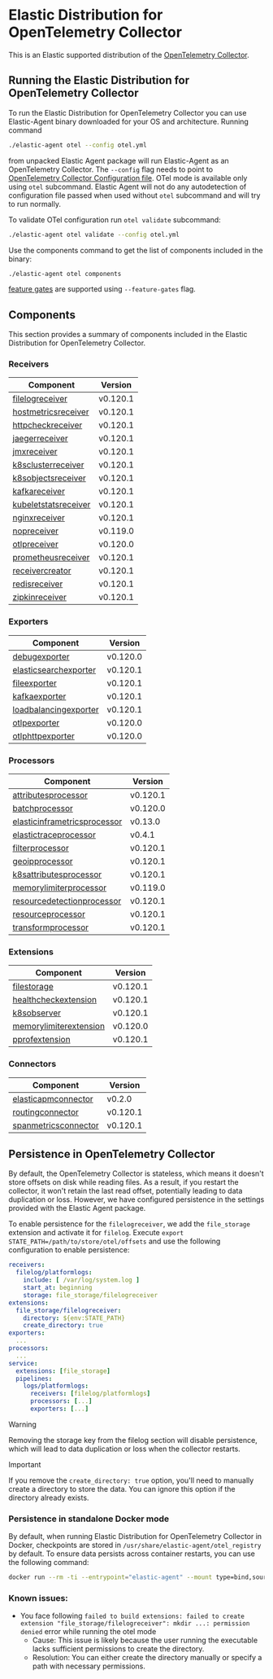 # Elastic Distribution for OpenTelemetry Collector

This is an Elastic supported distribution of the [OpenTelemetry Collector](https://github.com/open-telemetry/opentelemetry-collector).

## Running the Elastic Distribution for OpenTelemetry Collector

To run the Elastic Distribution for OpenTelemetry Collector you can use Elastic-Agent binary downloaded for your OS and architecture.
Running command

```bash
./elastic-agent otel --config otel.yml
```

from unpacked Elastic Agent package will run Elastic-Agent as an OpenTelemetry Collector. The `--config` flag needs to point to [OpenTelemetry Collector Configuration file](https://opentelemetry.io/docs/collector/configuration/). OTel mode is available only using `otel` subcommand. Elastic Agent will not do any autodetection of configuration file passed when used without `otel` subcommand and will try to run normally.

To validate OTel configuration run `otel validate` subcommand:

```bash
./elastic-agent otel validate --config otel.yml
```

Use the components command to get the list of components included in the binary:

```bash
./elastic-agent otel components
```

[feature gates](https://github.com/open-telemetry/opentelemetry-collector/blob/main/featuregate/README.md#controlling-gates) are supported using `--feature-gates` flag.

## Components

This section provides a summary of components included in the Elastic Distribution for OpenTelemetry Collector.

### Receivers

| Component | Version |
|---|---|
| [filelogreceiver](https://github.com/open-telemetry/opentelemetry-collector-contrib/blob/receiver/filelogreceiver/v0.120.1/receiver/filelogreceiver/README.md) | v0.120.1 |
| [hostmetricsreceiver](https://github.com/open-telemetry/opentelemetry-collector-contrib/blob/receiver/hostmetricsreceiver/v0.120.1/receiver/hostmetricsreceiver/README.md) | v0.120.1 |
| [httpcheckreceiver](https://github.com/open-telemetry/opentelemetry-collector-contrib/blob/receiver/httpcheckreceiver/v0.120.1/receiver/httpcheckreceiver/README.md) | v0.120.1 |
| [jaegerreceiver](https://github.com/open-telemetry/opentelemetry-collector-contrib/blob/receiver/jaegerreceiver/v0.120.1/receiver/jaegerreceiver/README.md) | v0.120.1 |
| [jmxreceiver](https://github.com/open-telemetry/opentelemetry-collector-contrib/blob/receiver/jmxreceiver/v0.120.1/receiver/jmxreceiver/README.md) | v0.120.1 |
| [k8sclusterreceiver](https://github.com/open-telemetry/opentelemetry-collector-contrib/blob/receiver/k8sclusterreceiver/v0.120.1/receiver/k8sclusterreceiver/README.md) | v0.120.1 |
| [k8sobjectsreceiver](https://github.com/open-telemetry/opentelemetry-collector-contrib/blob/receiver/k8sobjectsreceiver/v0.120.1/receiver/k8sobjectsreceiver/README.md) | v0.120.1 |
| [kafkareceiver](https://github.com/open-telemetry/opentelemetry-collector-contrib/blob/receiver/kafkareceiver/v0.120.1/receiver/kafkareceiver/README.md) | v0.120.1 |
| [kubeletstatsreceiver](https://github.com/open-telemetry/opentelemetry-collector-contrib/blob/receiver/kubeletstatsreceiver/v0.120.1/receiver/kubeletstatsreceiver/README.md) | v0.120.1 |
| [nginxreceiver](https://github.com/open-telemetry/opentelemetry-collector-contrib/blob/receiver/nginxreceiver/v0.120.1/receiver/nginxreceiver/README.md) | v0.120.1 |
| [nopreceiver](https://github.com/open-telemetry/opentelemetry-collector/blob/receiver/nopreceiver/v0.119.0/receiver/nopreceiver/README.md) | v0.119.0 |
| [otlpreceiver](https://github.com/open-telemetry/opentelemetry-collector/blob/receiver/otlpreceiver/v0.120.0/receiver/otlpreceiver/README.md) | v0.120.0 |
| [prometheusreceiver](https://github.com/open-telemetry/opentelemetry-collector-contrib/blob/receiver/prometheusreceiver/v0.120.1/receiver/prometheusreceiver/README.md) | v0.120.1 |
| [receivercreator](https://github.com/open-telemetry/opentelemetry-collector-contrib/blob/receiver/receivercreator/v0.120.1/receiver/receivercreator/README.md) | v0.120.1 |
| [redisreceiver](https://github.com/open-telemetry/opentelemetry-collector-contrib/blob/receiver/redisreceiver/v0.120.1/receiver/redisreceiver/README.md) | v0.120.1 |
| [zipkinreceiver](https://github.com/open-telemetry/opentelemetry-collector-contrib/blob/receiver/zipkinreceiver/v0.120.1/receiver/zipkinreceiver/README.md) | v0.120.1 |

### Exporters

| Component | Version |
|---|---|
| [debugexporter](https://github.com/open-telemetry/opentelemetry-collector/blob/exporter/debugexporter/v0.120.0/exporter/debugexporter/README.md) | v0.120.0 |
| [elasticsearchexporter](https://github.com/open-telemetry/opentelemetry-collector-contrib/blob/exporter/elasticsearchexporter/v0.120.1/exporter/elasticsearchexporter/README.md) | v0.120.1 |
| [fileexporter](https://github.com/open-telemetry/opentelemetry-collector-contrib/blob/exporter/fileexporter/v0.120.1/exporter/fileexporter/README.md) | v0.120.1 |
| [kafkaexporter](https://github.com/open-telemetry/opentelemetry-collector-contrib/blob/exporter/kafkaexporter/v0.120.1/exporter/kafkaexporter/README.md) | v0.120.1 |
| [loadbalancingexporter](https://github.com/open-telemetry/opentelemetry-collector-contrib/blob/exporter/loadbalancingexporter/v0.120.1/exporter/loadbalancingexporter/README.md) | v0.120.1 |
| [otlpexporter](https://github.com/open-telemetry/opentelemetry-collector/blob/exporter/otlpexporter/v0.120.0/exporter/otlpexporter/README.md) | v0.120.0 |
| [otlphttpexporter](https://github.com/open-telemetry/opentelemetry-collector/blob/exporter/otlphttpexporter/v0.120.0/exporter/otlphttpexporter/README.md) | v0.120.0 |

### Processors

| Component | Version |
|---|---|
| [attributesprocessor](https://github.com/open-telemetry/opentelemetry-collector-contrib/blob/processor/attributesprocessor/v0.120.1/processor/attributesprocessor/README.md) | v0.120.1 |
| [batchprocessor](https://github.com/open-telemetry/opentelemetry-collector/blob/processor/batchprocessor/v0.120.0/processor/batchprocessor/README.md) | v0.120.0 |
| [elasticinframetricsprocessor](https://github.com/elastic/opentelemetry-collector-components/blob/processor/elasticinframetricsprocessor/v0.13.0/processor/elasticinframetricsprocessor/README.md) | v0.13.0 |
| [elastictraceprocessor](https://github.com/elastic/opentelemetry-collector-components/blob/processor/elastictraceprocessor/v0.4.1/processor/elastictraceprocessor/README.md) | v0.4.1 |
| [filterprocessor](https://github.com/open-telemetry/opentelemetry-collector-contrib/blob/processor/filterprocessor/v0.120.1/processor/filterprocessor/README.md) | v0.120.1 |
| [geoipprocessor](https://github.com/open-telemetry/opentelemetry-collector-contrib/blob/processor/geoipprocessor/v0.120.1/processor/geoipprocessor/README.md) | v0.120.1 |
| [k8sattributesprocessor](https://github.com/open-telemetry/opentelemetry-collector-contrib/blob/processor/k8sattributesprocessor/v0.120.1/processor/k8sattributesprocessor/README.md) | v0.120.1 |
| [memorylimiterprocessor](https://github.com/open-telemetry/opentelemetry-collector/blob/processor/memorylimiterprocessor/v0.119.0/processor/memorylimiterprocessor/README.md) | v0.119.0 |
| [resourcedetectionprocessor](https://github.com/open-telemetry/opentelemetry-collector-contrib/blob/processor/resourcedetectionprocessor/v0.120.1/processor/resourcedetectionprocessor/README.md) | v0.120.1 |
| [resourceprocessor](https://github.com/open-telemetry/opentelemetry-collector-contrib/blob/processor/resourceprocessor/v0.120.1/processor/resourceprocessor/README.md) | v0.120.1 |
| [transformprocessor](https://github.com/open-telemetry/opentelemetry-collector-contrib/blob/processor/transformprocessor/v0.120.1/processor/transformprocessor/README.md) | v0.120.1 |

### Extensions

| Component | Version |
|---|---|
| [filestorage](https://github.com/open-telemetry/opentelemetry-collector-contrib/blob/extension/storage/filestorage/v0.120.1/extension/storage/filestorage/README.md) | v0.120.1 |
| [healthcheckextension](https://github.com/open-telemetry/opentelemetry-collector-contrib/blob/extension/healthcheckextension/v0.120.1/extension/healthcheckextension/README.md) | v0.120.1 |
| [k8sobserver](https://github.com/open-telemetry/opentelemetry-collector-contrib/blob/extension/observer/k8sobserver/v0.120.1/extension/observer/k8sobserver/README.md) | v0.120.1 |
| [memorylimiterextension](https://github.com/open-telemetry/opentelemetry-collector/blob/extension/memorylimiterextension/v0.120.0/extension/memorylimiterextension/README.md) | v0.120.0 |
| [pprofextension](https://github.com/open-telemetry/opentelemetry-collector-contrib/blob/extension/pprofextension/v0.120.1/extension/pprofextension/README.md) | v0.120.1 |

### Connectors

| Component | Version |
|---|---|
| [elasticapmconnector](https://github.com/elastic/opentelemetry-collector-components/blob/connector/elasticapmconnector/v0.2.0/connector/elasticapmconnector/README.md) | v0.2.0 |
| [routingconnector](https://github.com/open-telemetry/opentelemetry-collector-contrib/blob/connector/routingconnector/v0.120.1/connector/routingconnector/README.md) | v0.120.1 |
| [spanmetricsconnector](https://github.com/open-telemetry/opentelemetry-collector-contrib/blob/connector/spanmetricsconnector/v0.120.1/connector/spanmetricsconnector/README.md) | v0.120.1 |
## Persistence in OpenTelemetry Collector

By default, the OpenTelemetry Collector is stateless, which means it doesn't store offsets on disk while reading files. As a result, if you restart the collector, it won't retain the last read offset, potentially leading to data duplication or loss. However, we have configured persistence in the settings provided with the Elastic Agent package.

To enable persistence for the `filelogreceiver`, we add the `file_storage` extension and activate it for `filelog`.
Execute `export STATE_PATH=/path/to/store/otel/offsets` and use the following configuration to enable persistence:

```yaml
receivers:
  filelog/platformlogs:
    include: [ /var/log/system.log ]
    start_at: beginning
    storage: file_storage/filelogreceiver
extensions:
  file_storage/filelogreceiver:
    directory: ${env:STATE_PATH}
    create_directory: true
exporters:
  ...
processors:
  ...
service:
  extensions: [file_storage]
  pipelines:
    logs/platformlogs:
      receivers: [filelog/platformlogs]
      processors: [...]
      exporters: [...]
```

> [!WARNING]
Removing the storage key from the filelog section will disable persistence, which will lead to data duplication or loss when the collector restarts.

> [!IMPORTANT]
If you remove the `create_directory: true` option, you'll need to manually create a directory to store the data. You can ignore this option if the directory already exists.

### Persistence in standalone Docker mode

By default, when running Elastic Distribution for OpenTelemetry Collector in Docker, checkpoints are stored in `/usr/share/elastic-agent/otel_registry` by default. To ensure data persists across container restarts, you can use the following command:

```bash
docker run --rm -ti --entrypoint="elastic-agent" --mount type=bind,source=/path/on/host,target=/usr/share/elastic-agent/otel_registry  docker.elastic.co/elastic-agent/elastic-agent:9.0.0-SNAPSHOT otel
```

### Known issues:
-  You face following `failed to build extensions: failed to create extension "file_storage/filelogreceiver": mkdir ...: permission denied` error while running the otel mode
	- Cause: This issue is likely because the user running the executable lacks sufficient permissions to create the directory.
	- Resolution: You can either create the directory manually or specify a path with necessary permissions.
